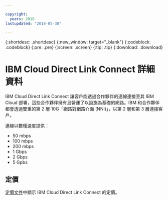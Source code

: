 ```yaml
---

copyright:
  years: 2018
lastupdated: "2018-05-30"

---
```


{:shortdesc: .shortdesc}
{:new_window: target="_blank"}
{:codeblock: .codeblock}
{:pre: .pre}
{:screen: .screen}
{:tip: .tip}
{:download: .download}

# IBM Cloud Direct Link Connect 詳細資料

IBM Cloud Direct Link Connect 讓客戶能透過合作夥伴的連線連接至其 IBM Cloud 部署，這些合作夥伴擁有且營運了以設施為基礎的網路。IBM 和合作夥伴都會透過雙重的第 2 層 10G「網路對網路介面 (NNI)」，以第 2 層和第 3 層連接客戶。

連線以數種速度提供：

* 50 mbps
* 100 mbps
* 200 mbps
* 1 Gbps
* 2 Gbps
* 5 Gpbs

## 定價

[定價文件](pricing.html)中顯示 IBM Cloud Direct Link Connect 的定價。

